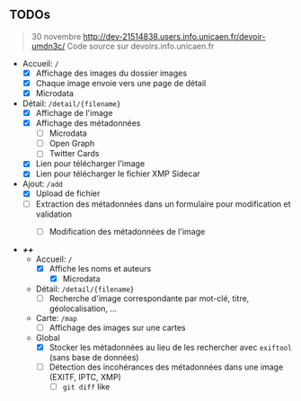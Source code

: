 ## TODOs
> 30 novembre
> http://dev-21514838.users.info.unicaen.fr/devoir-umdn3c/
> Code source sur devoirs.info.unicaen.fr

- Accueil: `/`
  - [x] Affichage des images du dossier images
  - [x] Chaque image envoie vers une page de détail
  - [x] Microdata
- Détail: `/detail/{filename}`
  - [x] Affichage de l'image
  - [x] Affichage des métadonnées
    - [ ] Microdata
    - [ ] Open Graph
    - [ ] Twitter Cards
  - [x] Lien pour télécharger l'image
  - [x] Lien pour télécharger le fichier XMP Sidecar
- Ajout: `/add`
  - [x] Upload de fichier
  - [ ] Extraction des métadonnées dans un formulaire pour modification et validation
    - [ ] Modification des métadonnées de l'image


- ***++***
  - Accueil: `/`
    - [x] Affiche les noms et auteurs
      - [x] Microdata
  - Détail: `/detail/{filename}`
    - [ ] Recherche d'image correspondante par mot-clé, titre, géolocalisation, ...
  - Carte: `/map`
    - [ ] Affichage des images sur une cartes
  - Global
    - [x] Stocker les métadonnées au lieu de les rechercher avec `exiftool` (sans base de données)
    - [ ] Détection des incohérances des métadonnées dans une image (EXITF, IPTC, XMP)
      - [ ] `git diff` like
